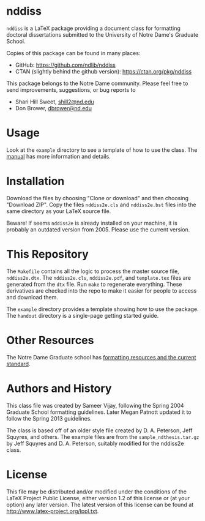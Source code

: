 nddiss
======

`nddiss` is a LaTeX package providing a document class for formatting doctoral
dissertations submitted to the University of Notre Dame's Graduate School.

Copies of this package can be found in many places:

 * GitHub: https://github.com/ndlib/nddiss
 * CTAN (slightly behind the github version): https://ctan.org/pkg/nddiss

This package belongs to the Notre Dame community.
Please feel free to send improvements, suggestions, or bug reports to

 * Shari Hill Sweet, shill2@nd.edu
 * Don Brower, dbrower@nd.edu


# Usage

Look at the `example` directory to see a template of how to use the class.
The [manual](nddiss2e.pdf) has more information and details.


# Installation

Download the files by choosing "Clone or download" and then choosing "Download ZIP". Copy the files `nddiss2e.cls` and `nddiss2e.bst` files into the same directory as your LaTeX source file.

Beware! If seems `nddiss2e` is already installed on your machine, it is
probably an outdated version from 2005. Please use the current version.


# This Repository

The `Makefile` contains all the logic to process the master source file, `nddiss2e.dtx`.
The `nddiss2e.cls`, `nddiss2e.pdf`, and `template.tex` files are generated from the `dtx` file.
Run `make` to regenerate everything.
These derivatives are checked into the repo to make it easier for people to access and download them.

The `example` directory provides a template showing how to use the package.
The `handout` directory is a single-page getting started guide.


# Other Resources

The Notre Dame Graduate school has [formatting resources and the current standard](https://graduateschool.nd.edu/policies-forms/doctoral-dissertations-masters-theses/author-resources/).


# Authors and History

This class file was created by Sameer Vijay, following the Spring 2004 Graduate School formatting guidelines.
Later Megan Patnott updated it to follow the Spring 2013 guidelines.

The class is based off of an older style file created by D. A. Peterson, Jeff Squyres, and others.
The example files are from the `sample_ndthesis.tar.gz` by Jeff Squyres and D. A. Peterson, suitably modified for the nddiss2e class.


# License

This file may be distributed and/or modified under the conditions of the LaTeX
Project Public License, either version 1.2 of this license or (at your option)
any later version. The latest version of this license can be found at http://www.latex-project.org/lppl.txt.
